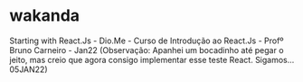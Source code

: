 # wakanda
Starting with React.Js - Dio.Me - Curso de Introdução ao React.Js - Profº Bruno Carneiro - Jan22
(Observação: Apanhei um bocadinho até pegar o jeito, mas creio que agora consigo implementar esse
teste React. Sigamos... 05JAN22)
